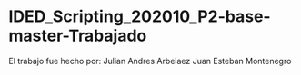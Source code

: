 # IDED_Scripting_202010_P2-base-master-Trabajado
 
 El trabajo fue hecho por:
 Julian Andres Arbelaez
 Juan Esteban Montenegro
